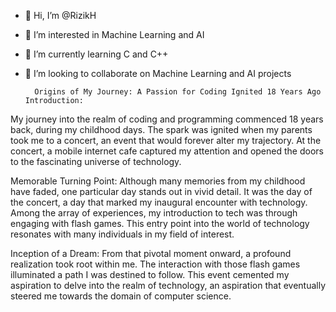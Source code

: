 - 👋 Hi, I’m @RizikH
- 👀 I’m interested in Machine Learning and AI
- 🌱 I’m currently learning C and C++
- 💞️ I’m looking to collaborate on Machine Learning and AI projects

        Origins of My Journey: A Passion for Coding Ignited 18 Years Ago Introduction:

My journey into the realm of coding and programming commenced 18 years back, during my childhood days.
The spark was ignited when my parents took me to a concert, an event that would forever alter my trajectory.
At the concert, a mobile internet cafe captured my attention and opened the doors to the fascinating universe of technology.

Memorable Turning Point: 
Although many memories from my childhood have faded, one particular day stands out in vivid detail.
It was the day of the concert, a day that marked my inaugural encounter with technology.
Among the array of experiences, my introduction to tech was through engaging with flash games. 
This entry point into the world of technology resonates with many individuals in my field of interest. 

Inception of a Dream: 
From that pivotal moment onward, a profound realization took root within me. 
The interaction with those flash games illuminated a path I was destined to follow. 
This event cemented my aspiration to delve into the realm of technology, an aspiration that eventually steered me towards the domain of computer science.

<!---
RizikH/RizikH is a ✨ special ✨ repository because its `README.md` (this file) appears on your GitHub profile.
You can click the Preview link to take a look at your changes.
--->
